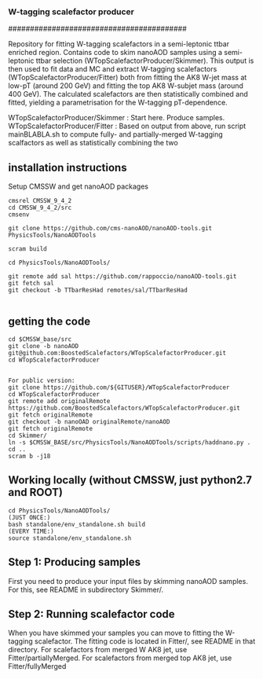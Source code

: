 
### W-tagging scalefactor producer ###
#########################################

Repository for fitting W-tagging scalefactors in a semi-leptonic ttbar enriched region. Contains code to skim nanoAOD samples using a semi-leptonic ttbar selection (WTopScalefactorProducer/Skimmer). This output is then used to fit data and MC and extract W-tagging scalefactors (WTopScalefactorProducer/Fitter) both from fitting the AK8 W-jet mass at low-pT (around 200 GeV) and fitting the top AK8 W-subjet mass (around 400 GeV). The calculated scalefactors are then statistically combined and fitted, yielding a parametrisation for the W-tagging pT-dependence.

WTopScalefactorProducer/Skimmer : Start here. Produce samples.
WTopScalefactorProducer/Fitter  : Based on output from above, run script mainBLABLA.sh to compute fully- and partially-merged W-tagging scalfactors as well as statistically combining the two

## installation instructions
Setup CMSSW and get nanoAOD packages
```
cmsrel CMSSW_9_4_2
cd CMSSW_9_4_2/src
cmsenv

git clone https://github.com/cms-nanoAOD/nanoAOD-tools.git PhysicsTools/NanoAODTools

scram build

cd PhysicsTools/NanoAODTools/

git remote add sal https://github.com/rappoccio/nanoAOD-tools.git
git fetch sal
git checkout -b TTbarResHad remotes/sal/TTbarResHad


```

## getting the code

```
cd $CMSSW_base/src
git clone -b nanoAOD git@github.com:BoostedScalefactors/WTopScalefactorProducer.git
cd WTopScalefactorProducer


For public version:
git clone https://github.com/${GITUSER}/WTopScalefactorProducer 
cd WTopScalefactorProducer
git remote add originalRemote https://github.com/BoostedScalefactors/WTopScalefactorProducer.git
git fetch originalRemote
git checkout -b nanoOAD originalRemote/nanoAOD
git fetch originalRemote
cd Skimmer/
ln -s $CMSSW_BASE/src/PhysicsTools/NanoAODTools/scripts/haddnano.py .
cd ..
scram b -j18

```

## Working locally (without CMSSW, just python2.7 and ROOT)
```
cd PhysicsTools/NanoAODTools/
(JUST ONCE:)
bash standalone/env_standalone.sh build
(EVERY TIME:)
source standalone/env_standalone.sh
```


## Step 1: Producing samples

First you need to produce your input files by skimming nanoAOD samples. For this, see README in subdirectory Skimmer/.


## Step 2: Running scalefactor code

When you have skimmed your samples you can move to fitting the W-tagging scalefactor. The fitting code is located in Fitter/, see README in that directory. For scalefactors from merged W AK8 jet, use Fitter/partiallyMerged. For scalefactors from merged top AK8 jet, use Fitter/fullyMerged

